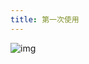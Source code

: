 ```yaml
---
title: 第一次使用
---
```




![img](https://img2.baidu.com/it/u=1814268193,3619863984&fm=253&fmt=auto&app=138&f=JPEG?w=632&h=500)